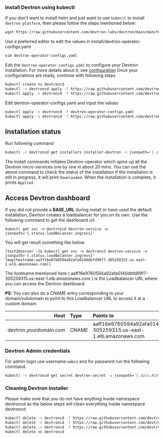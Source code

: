 ### Install Devtron using kubectl

If you don't want to install helm and just want to use `kubectl` to install `devtron platform`, then please follow the steps mentioned below:

```bash
wget https://raw.githubusercontent.com/devtron-labs/devtron/main/manifests/install/devtron-operator-configs.yaml
```
Use a preferred editor to edit the values in install/devtron-operator-configs.yaml
```bash
vim devtron-operator-configs.yaml
```
Edit the `devtron-operator-configs.yaml` to configure your Devtron installation. For more details about it, see [configuration](installation-configuration.md)
Once your configurations are ready, continue with following steps
```bash
kubectl create ns devtroncd
kubectl -n devtroncd apply -f https://raw.githubusercontent.com/devtron-labs/charts/main/charts/devtron/crds/crd-devtron.yaml
kubectl apply -n devtroncd -f https://raw.githubusercontent.com/devtron-labs/devtron/main/manifests/install/install.yaml
```
Edit devtron-operator-configs.yaml and input the values
```bash
kubectl apply -n devtroncd -f devtron-operator-configs.yaml
kubectl apply -n devtroncd -f https://raw.githubusercontent.com/devtron-labs/devtron/main/manifests/install/devtron-installer.yaml
```

## Installation status

Run following command

```bash
kubectl -n devtroncd get installers installer-devtron -o jsonpath='{.status.sync.status}'
```

The install commands initiates Devtron-operator which spins up all the Devtron micro-services one by one in about 20 mins. You can use the above command to check the status of the installation if the installation is still in progress, it will print `Downloaded`. When the installation is complete, it prints `Applied`.

## Access Devtron dashboard

If you did not provide a **BASE\_URL** during install or have used the default installation, Devtron creates a loadbalancer for you on its own. Use the following command to get the dashboard url.

```text
kubectl get svc -n devtroncd devtron-service -o jsonpath='{.status.loadBalancer.ingress}'
```

You will get result something like below

```text
[test2@server ~]$ kubectl get svc -n devtroncd devtron-service -o jsonpath='{.status.loadBalancer.ingress}'
[map[hostname:aaff16e9760594a92afa0140dbfd99f7-305259315.us-east-1.elb.amazonaws.com]]
```

The hostname mentioned here \( aaff16e9760594a92afa0140dbfd99f7-305259315.us-east-1.elb.amazonaws.com \) is the Loadbalancer URL where you can access the Devtron dashboard.

**PS:** You can also do a CNAME entry corresponding to your domain/subdomain to point to this Loadbalancer URL to access it at a custom domain.

| Host | Type | Points to |
| ---: | :--- | :--- |
| devtron.yourdomain.com | CNAME | aaff16e9760594a92afa0140dbfd99f7-305259315.us-east-1.elb.amazonaws.com |

### Devtron Admin credentials

For admin login use username:`admin` and for password run the following command.

```bash
kubectl -n devtroncd get secret devtron-secret -o jsonpath='{.data.ACD_PASSWORD}' | base64 -d
```


### Cleaning Devtron installer
Please make sure that you do not have anything inside namespace devtroncd as the below steps will clean everything inside namespace devtroncd
```bash
kubectl delete -n devtroncd -f https://raw.githubusercontent.com/devtron-labs/devtron/main/manifests/install/devtron-installer.yaml
kubectl delete -n devtroncd -f https://raw.githubusercontent.com/devtron-labs/charts/main/charts/devtron/templates/install.yaml
kubectl delete -n devtroncd -f https://raw.githubusercontent.com/devtron-labs/charts/main/charts/devtron/crds/crd-devtron.yaml
kubectl delete ns devtroncd
```
